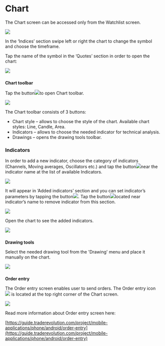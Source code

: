 # Chart

The Chart screen can be accessed only from the Watchlist screen.

![](../../../.gitbook/assets/1%20%2838%29.png)

In the ‘Indices’ section swipe left or right the chart to change the symbol and choose the timeframe.

Tap the name of the symbol in the ‘Quotes’ section in order to open the chart:

![](../../../.gitbook/assets/2%20%2810%29.png)

### **Chart toolbar** 

Tap the button![](../../../.gitbook/assets/tools.jpg)to open Chart toolbar.

![](../../../.gitbook/assets/4%20%2835%29.png)

The Chart toolbar consists of 3 buttons:

* Chart style – allows to choose the style of the chart. Available chart styles: Line, Candle, Area.
* Indicators – allows to choose the needed indicator for technical analysis.
* Drawings – opens the drawing tools toolbar.

### **Indicators**

In order to add a new indicator, choose the category of indicators \(Channels, Moving averages, Oscillators etc.\) and tap the button![](../../../.gitbook/assets/add.%20%282%29.jpg)near the indicator name at the list of available Indicators.

![](../../../.gitbook/assets/5%20%2810%29.png)

It will appear in ‘Added indicators’ section and you can set indicator’s parameters by tapping the button![](../../../.gitbook/assets/modify%20%281%29.jpg). Tap the button![](../../../.gitbook/assets/delete..jpg)located near indicator’s name to remove indicator from this section.

![](../../../.gitbook/assets/7%20%2817%29.png)

Open the chart to see the added indicators.

![](../../../.gitbook/assets/8%20%2815%29.png)

### **Drawing tools** 

Select the needed drawing tool from the 'Drawing' menu and place it manually on the chart.

![](../../../.gitbook/assets/9%20%285%29.png)

### **Order entry** 

The Order entry screen enables user to send orders. The Order entry icon![](../../../.gitbook/assets/oe%20%285%29.jpg)is located at the top right corner of the Chart screen.

![](../../../.gitbook/assets/11%20%284%29.png)

Read more information about Order entry screen here:

[https://guide.traderevolution.com/project/mobile-applications/phone/android/order-entry](https://guide.traderevolution.com/project/mobile-applications/phone/android/order-entry)




